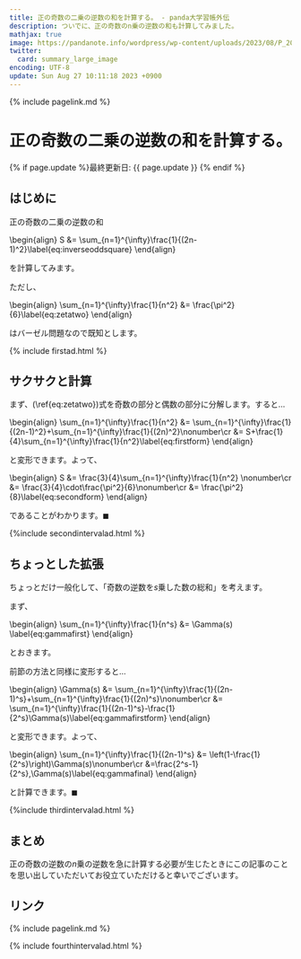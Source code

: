 ```yaml
---
title: 正の奇数の二乗の逆数の和を計算する。 - panda大学習帳外伝
description: ついでに、正の奇数のn乗の逆数の和も計算してみました。
mathjax: true
image: https://pandanote.info/wordpress/wp-content/uploads/2023/08/P_20230827_073334-scaled.jpg
twitter: 
  card: summary_large_image
encoding: UTF-8
update: Sun Aug 27 10:11:18 2023 +0900
---
```

{% include pagelink.md %}
# 正の奇数の二乗の逆数の和を計算する。
{% if page.update %}最終更新日: {{ page.update }} {% endif %}
## はじめに
正の奇数の二乗の逆数の和

\begin{align}
S &= \sum_{n=1}^{\infty}\frac{1}{(2n-1)^2}\label{eq:inverseoddsquare}
\end{align}

を計算してみます。

ただし、

\begin{align}
\sum_{n=1}^{\infty}\frac{1}{n^2} &= \frac{\pi^2}{6}\label{eq:zetatwo}
\end{align}

はバーゼル問題なので既知とします。

{% include firstad.html %}
## サクサクと計算
まず、(\ref{eq:zetatwo})式を奇数の部分と偶数の部分に分解します。すると…

\begin{align}
\sum_{n=1}^{\infty}\frac{1}{n^2} &= \sum_{n=1}^{\infty}\frac{1}{(2n-1)^2}+\sum_{n=1}^{\infty}\frac{1}{(2n)^2}\nonumber\cr
&= S+\frac{1}{4}\sum_{n=1}^{\infty}\frac{1}{n^2}\label{eq:firstform}
\end{align}

と変形できます。よって、

\begin{align}
S &= \frac{3}{4}\sum_{n=1}^{\infty}\frac{1}{n^2} \nonumber\cr
&= \frac{3}{4}\cdot\frac{\pi^2}{6}\nonumber\cr
&= \frac{\pi^2}{8}\label{eq:secondform}
\end{align}

であることがわかります。$\blacksquare$

{%include secondintervalad.html %}
## ちょっとした拡張
ちょっとだけ一般化して、「奇数の逆数を$s$乗した数の総和」を考えます。

まず、

\begin{align}
\sum_{n=1}^{\infty}\frac{1}{n^s} &= \Gamma(s) \label{eq:gammafirst}
\end{align}

とおきます。

前節の方法と同様に変形すると…

\begin{align}
\Gamma(s) &= \sum_{n=1}^{\infty}\frac{1}{(2n-1)^s}+\sum_{n=1}^{\infty}\frac{1}{(2n)^s}\nonumber\cr
&= \sum_{n=1}^{\infty}\frac{1}{(2n-1)^s}-\frac{1}{2^s}\Gamma(s)\label{eq:gammafirstform}
\end{align}

と変形できます。よって、

\begin{align}
\sum_{n=1}^{\infty}\frac{1}{(2n-1)^s} &= \left(1-\frac{1}{2^s}\right)\Gamma(s)\nonumber\cr
&=\frac{2^s-1}{2^s}\,\Gamma(s)\label{eq:gammafinal}
\end{align}

と計算できます。$\blacksquare$

{%include thirdintervalad.html %}
## まとめ
正の奇数の逆数の$n$乗の逆数を急に計算する必要が生じたときにこの記事のことを思い出していただいてお役立ていただけると幸いでございます。

## リンク
{% include pagelink.md %}

{% include fourthintervalad.html %}
